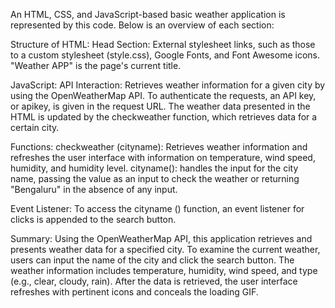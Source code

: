 An HTML, CSS, and JavaScript-based basic weather application is represented by this code. Below is an overview of each section: 

Structure of HTML:
Head Section: External stylesheet links, such as those to a custom stylesheet (style.css), Google Fonts, and Font Awesome icons.
"Weather APP" is the page's current title.

JavaScript: API Interaction:
Retrieves weather information for a given city by using the OpenWeatherMap API.
To authenticate the requests, an API key, or apikey, is given in the request URL.
The weather data presented in the HTML is updated by the checkweather function, which retrieves data for a certain city.

Functions:
checkweather (cityname): Retrieves weather information and refreshes the user interface with information on temperature, wind speed, humidity, and humidity level.
cityname(): handles the input for the city name, passing the value as an input to check the weather or returning "Bengaluru" in the absence of any input.

Event Listener:
To access the cityname () function, an event listener for clicks is appended to the search button.

Summary: 
Using the OpenWeatherMap API, this application retrieves and presents weather data for a specified city. 
To examine the current weather, users can input the name of the city and click the search button. 
The weather information includes temperature, humidity, wind speed, and type (e.g., clear, cloudy, rain). 
After the data is retrieved, the user interface refreshes with pertinent icons and conceals the loading GIF.
